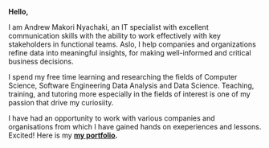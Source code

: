 **Hello,**

I am Andrew Makori Nyachaki, an IT specialist with excellent communication skills with the ability to work effectively with key stakeholders in functional teams. Aslo, I help companies and organizations refine data into meaningful insights, for making well-informed and critical business decisions.

I spend my free time learning and researching the fields of Computer Science, Software Engineering Data Analysis and Data Science. Teaching, training, and tutoring more especially in the fields of interest is one of my passion that drive my curiosiity.

I have had an opportunity to work with various companies and organisations from which I have gained hands on exeperiences and lessons. Excited! Here is my **[my portfolio](https://makorinyachaki.github.io/).**
